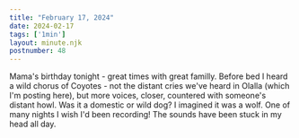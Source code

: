 ```yaml
---
title: "February 17, 2024"
date: 2024-02-17
tags: ['1min']
layout: minute.njk
postnumber: 48
---
```


Mama's birthday tonight - great times with great familly. Before bed I heard a wild chorus of Coyotes - not the distant cries we've heard in Olalla (which I'm posting here), but more voices, closer, countered with someone's distant howl. Was it a domestic or wild dog? I imagined it was a wolf. One of many nights I wish I'd been recording! The sounds have been stuck in my head all day.  


